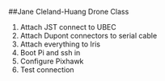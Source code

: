 ##Jane Cleland-Huang Drone Class
1. Attach JST connect to UBEC
2. Attach Dupont connectors to serial cable
3. Attach everything to Iris
4. Boot Pi and ssh in
5. Configure Pixhawk
6. Test connection
